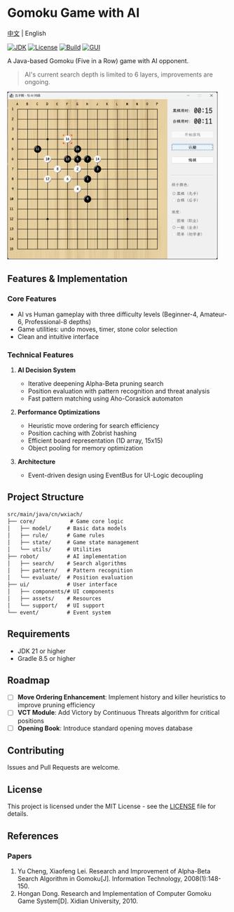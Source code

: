 # Gomoku Game with AI

[中文](./README_ZH.md) | English

[![JDK](https://img.shields.io/badge/JDK-21-brightgreen.svg)](https://jdk.java.net/21/)
[![License](https://img.shields.io/badge/license-MIT-blue.svg)](LICENSE)
[![Build](https://img.shields.io/badge/build-passing-brightgreen.svg)]()
[![GUI](https://img.shields.io/badge/GUI-Swing-orange.svg)]()

A Java-based Gomoku (Five in a Row) game with AI opponent.

> AI's current search depth is limited to 6 layers, improvements are ongoing.

<img src="screenshot/gomoku.png" width="480" alt="Game Screenshot">

## Features & Implementation

### Core Features
- AI vs Human gameplay with three difficulty levels (Beginner-4, Amateur-6, Professional-8 depths)
- Game utilities: undo moves, timer, stone color selection
- Clean and intuitive interface

### Technical Features
1. **AI Decision System**
   - Iterative deepening Alpha-Beta pruning search
   - Position evaluation with pattern recognition and threat analysis
   - Fast pattern matching using Aho-Corasick automaton

2. **Performance Optimizations**
   - Heuristic move ordering for search efficiency
   - Position caching with Zobrist hashing
   - Efficient board representation (1D array, 15x15)
   - Object pooling for memory optimization

3. **Architecture**
   - Event-driven design using EventBus for UI-Logic decoupling

## Project Structure
```
src/main/java/cn/wxiach/
├── core/           # Game core logic
│   ├── model/     # Basic data models
│   ├── rule/      # Game rules
│   ├── state/     # Game state management
│   └── utils/     # Utilities
├── robot/         # AI implementation
│   ├── search/    # Search algorithms
│   ├── pattern/   # Pattern recognition
│   └── evaluate/  # Position evaluation
├── ui/            # User interface
│   ├── components/# UI components
│   ├── assets/    # Resources
│   └── support/   # UI support
└── event/         # Event system
```

## Requirements
- JDK 21 or higher
- Gradle 8.5 or higher

## Roadmap

- [ ] **Move Ordering Enhancement**: Implement history and killer heuristics to improve pruning efficiency
- [ ] **VCT Module**: Add Victory by Continuous Threats algorithm for critical positions
- [ ] **Opening Book**: Introduce standard opening moves database

## Contributing

Issues and Pull Requests are welcome.

## License

This project is licensed under the MIT License - see the [LICENSE](LICENSE) file for details.

## References

### Papers
1. Yu Cheng, Xiaofeng Lei. Research and Improvement of Alpha-Beta Search Algorithm in Gomoku[J]. Information Technology, 2008(1):148-150.
2. Hongan Dong. Research and Implementation of Computer Gomoku Game System[D]. Xidian University, 2010.
